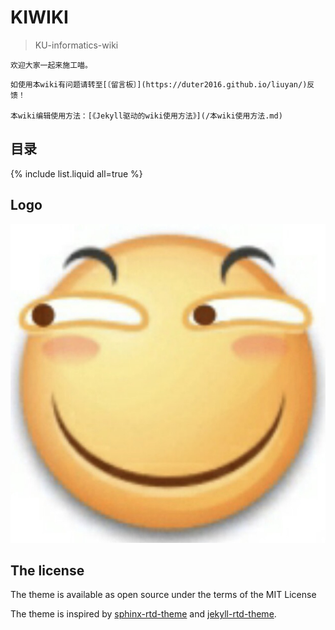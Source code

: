 # KIWIKI

> KU-informatics-wiki

```note
欢迎大家一起来施工喵。
```

```tip
如使用本wiki有问题请转至[〔留言板〕](https://duter2016.github.io/liuyan/)反馈！

本wiki编辑使用方法：[《Jekyll驱动的wiki使用方法》](/本wiki使用方法.md)
```

## 目录

{% include list.liquid all=true %}

## Logo
<!-- image -->
![yu门！](/assets/images/title.jpg)

## The license

The theme is available as open source under the terms of the MIT License

The theme is inspired by [sphinx-rtd-theme](https://github.com/readthedocs/sphinx_rtd_theme) and [jekyll-rtd-theme](https://github.com/rundocs/jekyll-rtd-theme).
